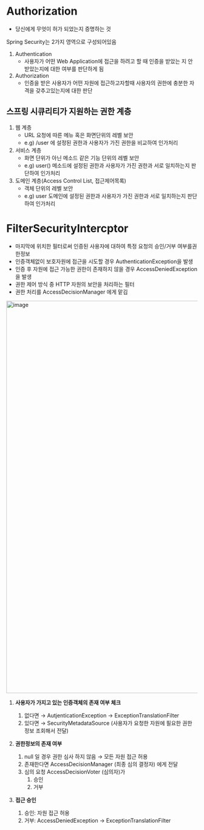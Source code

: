 
# Authorization

- 당신에게 무엇이 허가 되었는지 증명하는 것

Spring Security는 2가지 영역으로 구성되어있음

1. Authentication
    - 사용자가 어떤 Web Application에 접근을 하려고 할 때 인증을 받았는 지 안받았는지에 대한 여부를 판단하게 됨
2. Authorization
    - 인증을 받은 사용자가 어떤 자원에 접근하고자할때 사용자의 권한에 충분한 자격을 갖추고있는지에 대한 판단

## 스프링 시큐리티가 지원하는 권한 계층

1. 웹 계층
    - URL 요청에 따른 메뉴 혹은 화면단위의 레벨 보안
    - e.g) /user 에 설정된 권한과 사용자가 가진 권한을 비교하여 인가처리
2. 서비스 계층
    - 화면 단위가 아닌 메소드 같은 기능 단위의 레벨 보안
    - e.g) user() 메소드에 설정된 권한과 사용자가 가진 권한과 서로 일치하는지 판단하여 인가처리
3. 도메인 계층(Access Control List, 접근제어목록)
    - 객체 단위의 레벨 보안
    - e.g) user 도메인에 설정된 권한과 사용자가 가진 권한과 서로 일치하는지 판단하여 인가처리

# FilterSecurityIntercptor

- 마지막에 위치한 필터로써 인증된 사용자에 대하여 특정 요청의 승인/거부 여부를권한정보
- 인증객체없이 보호자원에 접근을 시도할 경우 AuthenticationException을 발생
- 인증 후 자원에 접근 가능한 권한이 존재하지 않을 경우 AccessDeniedException을 발생
- 권한 제어 방식 중 HTTP 자원의 보안을 처리하는 필터
- 권한 처리를 AccessDecisionManager 에게 맡김

<img width="1031" alt="image" src="https://user-images.githubusercontent.com/46226445/213156173-85295b90-5970-4543-b6c9-b0e3cc22a9d3.png">

1. **사용자가 가지고 있는 인증객체의 존재 여부 체크**
    1. 없다면 → AutjenticationException → ExceptionTranslationFilter 
    2. 있다면 → SecurityMetadataSource (사용자가 요청한 자원에 필요한 권한 정보 조회해서 전달)
   
2. **권한정보의 존재 여부**
    1. null 일 경우 권한 심사 하지 않음 → 모든 자원 접근 허용 
    2. 존재한다면 AccessDecisionManager (최종 심의 결정자) 에게 전달
    3. 심의 요청 AccessDecisionVoter (심의자)가 
        1. 승인
        2. 거부
        
3. **접근 승인**
    1. 승인: 자원 접근 허용
    2. 거부: AccessDeniedException → ExceptionTranslationFilter
